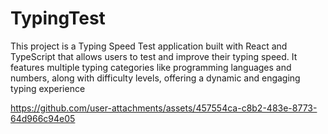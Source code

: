 # TypingTest
This project is a Typing Speed Test application built with React and TypeScript that allows users to test and improve their typing speed. It features multiple typing categories like programming languages and numbers, along with difficulty levels, offering a dynamic and engaging typing experience


https://github.com/user-attachments/assets/457554ca-c8b2-483e-8773-64d966c94e05


